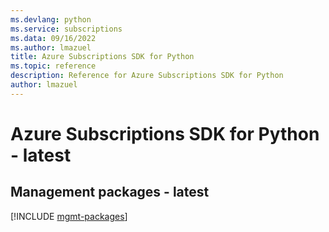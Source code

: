 ```yaml
---
ms.devlang: python
ms.service: subscriptions
ms.data: 09/16/2022
ms.author: lmazuel
title: Azure Subscriptions SDK for Python
ms.topic: reference
description: Reference for Azure Subscriptions SDK for Python
author: lmazuel
---
```

# Azure Subscriptions SDK for Python - latest

## Management packages - latest
[!INCLUDE [mgmt-packages](subscriptions-mgmt-index.md)]